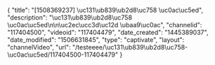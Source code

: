 {
    "title": "[1508369237] \uc131\ub839\ub2d8\uc758 \uc0ac\uc5ed",
    "description": "\uc131\ub839\ub2d8\uc758 \uc0ac\uc5ed\n\n\uc2ec\ucc3d\uc12d \ubaa9\uc0ac",
    "channelid": "117404500",
    "videoid": "117404479",
    "date_created": "1445389037",
    "date_modified": "1506631845",
    "type": "captivate",
    "layout": "channelVideo",
    "url": "\/testeeee\/\uc131\ub839\ub2d8\uc758-\uc0ac\uc5ed\/117404500-117404479"
}